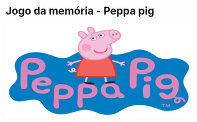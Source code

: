 <h1>Jogo da memória - Peppa pig</h1> 

<img src="images/logo.png" alt="Image" height="250" width="500">





